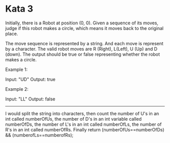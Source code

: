 # Kata 3

Initially, there is a Robot at position (0, 0). Given a sequence of its moves, judge if this robot makes a circle, which means it moves back to the original place.

The move sequence is represented by a string. And each move is represent by a character. The valid robot moves are R (Right), L(Left), U (Up) and D (down). The output should be true or false representing whether the robot makes a circle.

Example 1:

Input: "UD"  Output: true  

Example 2:

Input: "LL"  Output: false  

---------------------------------------------------------------------------------------------------------------
I would split the string into characters, then count the number of U's in an int called numberOfUs, the number of D's in an int variable called numberOfDs, the number of L's in an int called numberOfLs, the number of R's in an int called numberOfRs. Finally return (numberOfUs==numberOfDs) && (numberofLs==numberofRs);